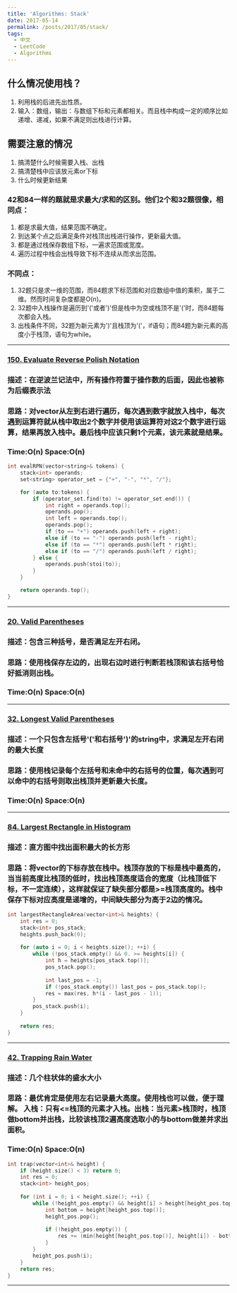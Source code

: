 ```yaml
---
title: 'Algorithms: Stack'
date: 2017-05-14
permalink: /posts/2017/05/stack/
tags:
  - 中文
  - LeetCode
  - Algorithms
---
```


## 什么情况使用栈？
1. 利用栈的后进先出性质。
2. 输入：数组，输出：与数组下标和元素都相关。而且栈中构成一定的顺序比如递增、递减，如果不满足则出栈进行计算。
## 需要注意的情况
1. 搞清楚什么时候需要入栈、出栈
2. 搞清楚栈中应该放元素or下标
3. 什么时候更新结果

### 42和84一样的题就是求最大/求和的区别。他们2个和32题很像，相同点：
1. 都是求最大值，结果范围不确定。
2. 到达某个点之后满足条件对栈顶出栈进行操作，更新最大值。
3. 都是通过栈保存数组下标，一遍求范围或宽度。
4. 遍历过程中栈会出栈导致下标不连续从而求出范围。
### 不同点：
1. 32题只是求一维的范围，而84题求下标范围和对应数组中值的乘积，属于二维。然而时间复杂度都是O(n)。
2. 32题中入栈操作是遍历到'('或者')'但是栈中为空或栈顶不是'('时，而84题每次都会入栈。
3. 出栈条件不同，32题为新元素为')'且栈顶为'('，if语句；而84题为新元素的高度小于栈顶，语句为while。
---
### [150. Evaluate Reverse Polish Notation](https://leetcode.com/problems/evaluate-reverse-polish-notation/)
### 描述：在逆波兰记法中，所有操作符置于操作数的后面，因此也被称为后缀表示法
### 思路：对vector从左到右进行遍历，每次遇到数字就放入栈中，每次遇到运算符就从栈中取出2个数字并使用该运算符对这2个数字进行运算，结果再放入栈中。最后栈中应该只剩1个元素，该元素就是结果。
### Time:O(n) Space:O(n)

```c++
int evalRPN(vector<string>& tokens) {
    stack<int> operands;
    set<string> operator_set = {"+", "-", "*", "/"};

    for (auto to:tokens) {
        if (operator_set.find(to) != operator_set.end()) {
            int right = operands.top();
            operands.pop();
            int left = operands.top();
            operands.pop();
            if (to == "+") operands.push(left + right);
            else if (to == "-") operands.push(left - right);
            else if (to == "*") operands.push(left * right);
            else if (to == "/") operands.push(left / right);
        } else {
            operands.push(stoi(to));
        }
    }

    return operands.top();
}
```

---
### [20. Valid Parentheses](https://leetcode.com/problems/valid-parentheses/)
### 描述：包含三种括号，是否满足左开右闭。
### 思路：使用栈保存左边的，出现右边时进行判断若栈顶和该右括号恰好抵消则出栈。
### Time:O(n) Space:O(n)

---
### [32. Longest Valid Parentheses](https://leetcode.com/problems/longest-valid-parentheses/)
### 描述：一个只包含左括号'('和右括号')'的string中，求满足左开右闭的最大长度
### 思路：使用栈记录每个左括号和未命中的右括号的位置，每次遇到可以命中的右括号则取出栈顶并更新最大长度。
### Time:O(n) Space:O(n)

---
### [84. Largest Rectangle in Histogram](https://leetcode.com/problems/largest-rectangle-in-histogram/)
### 描述：直方图中找出面积最大的长方形
### 思路：将vector的下标存放在栈中。栈顶存放的下标是栈中最高的，当当前高度比栈顶的低时，找出栈顶高度适合的宽度（比栈顶低下标，不一定连续），这样就保证了缺失部分都是>=栈顶高度的。栈中保存下标对应高度是递增的，中间缺失部分为高于2边的情况。
```c++
int largestRectangleArea(vector<int>& heights) {
    int res = 0;
    stack<int> pos_stack;
    heights.push_back(0);
    
    for (auto i = 0; i < heights.size(); ++i) {
        while (!pos_stack.empty() && 0. >= heights[i]) {
            int h = heights[pos_stack.top()];
            pos_stack.pop();
            
            int last_pos = -1;
            if (!pos_stack.empty()) last_pos = pos_stack.top();
            res = max(res, h*(i - last_pos - 1));
        }
        pos_stack.push(i);
    }
    
    return res;
}
```
---
### [42. Trapping Rain Water](https://leetcode.com/problems/trapping-rain-water/)
### 描述：几个柱状体的盛水大小
### 思路：最优肯定是使用左右记录最大高度。使用栈也可以做，便于理解。 入栈：只有<=栈顶的元素才入栈。出栈：当元素>栈顶时，栈顶做bottom并出栈，比较该栈顶2遍高度选取小的与bottom做差并求出面积。
### Time:O(n) Space:O(n)
```c++
int trap(vector<int>& height) {
    if (height.size() < 3) return 0;
    int res = 0;
    stack<int> height_pos;
    
    for (int i = 0; i < height.size(); ++i) {
        while (!height_pos.empty() && height[i] > height[height_pos.top()]) {
            int bottom = height[height_pos.top()];
            height_pos.pop();
            
            if (!height_pos.empty()) {
                res += (min(height[height_pos.top()], height[i]) - bottom)*(i - height_pos.top() - 1);
            }
        } 
        height_pos.push(i);
    }
    return res;
}
```
---

